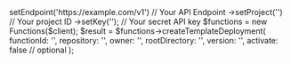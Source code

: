 <?php

use Appwrite\Client;
use Appwrite\Services\Functions;

$client = (new Client())
    ->setEndpoint('https://example.com/v1') // Your API Endpoint
    ->setProject('<YOUR_PROJECT_ID>') // Your project ID
    ->setKey('<YOUR_API_KEY>'); // Your secret API key

$functions = new Functions($client);

$result = $functions->createTemplateDeployment(
    functionId: '<FUNCTION_ID>',
    repository: '<REPOSITORY>',
    owner: '<OWNER>',
    rootDirectory: '<ROOT_DIRECTORY>',
    version: '<VERSION>',
    activate: false // optional
);